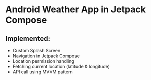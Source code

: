 # Android Weather App in Jetpack Compose

## Implemented:

- Custom Splash Screen
- Navigation in Jetpack Compose
- Location permission handling
- Fetching current location (latitude & longitude)
- API call using MVVM pattern